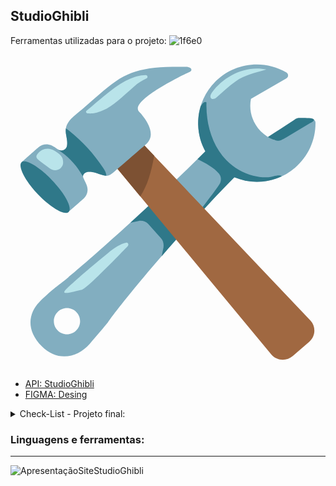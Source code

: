 ## StudioGhibli
Ferramentas utilizadas para o projeto:
![1f6e0](https://github.com/Paivaas/StudioGhibli/assets/123731976/127c7857-8cea-4282-8a32-7052ec64ed6b)<?xml version="1.0" encoding="utf-8"?>
<!-- Generator: Adobe Illustrator 25.2.3, SVG Export Plug-In . SVG Version: 6.00 Build 0)  -->
<svg version="1.1" id="Layer_1_copy" xmlns="http://www.w3.org/2000/svg" xmlns:xlink="http://www.w3.org/1999/xlink" x="0px"
	 y="0px" viewBox="0 0 128 128" style="enable-background:new 0 0 128 128;" xml:space="preserve">
<g>
	<g>
		<path style="fill:#82AEC0;" d="M12.75,118.55c6.65,6.65,14.73,4.34,19.4-0.98c4.77-5.44,7.31-8.6,7.31-8.6
			c5.95-8.76,30.53-38.04,51.51-59.11c2.92,1.2,6.02,1.83,9.13,1.83c5.54,0,11.09-1.91,15.53-5.74c5.36-4.62,8.38-11.31,8.3-18.36
			c-0.01-0.49-0.27-0.95-0.7-1.19c-0.43-0.24-0.95-0.24-1.38,0l-14.45,8.34c-6.98-2.41-11.11-9.59-9.69-16.77l14.4-8.31
			c0.43-0.25,0.69-0.7,0.69-1.2s-0.26-0.95-0.69-1.2c-9.35-5.47-21.23-3.93-28.89,3.73c-4.64,4.64-7.18,11.06-6.97,17.61
			c0.12,3.83,1.13,7.47,2.92,10.72C55.99,62.43,27.71,87.42,20.35,93c0,0-4.43,3.21-8.66,7.56C7.52,104.85,5.97,111.77,12.75,118.55
			z M17.62,108.32c0-2.94,2.38-5.33,5.33-5.33s5.33,2.38,5.33,5.33c0,2.94-2.38,5.33-5.33,5.33S17.62,111.26,17.62,108.32z"/>
		<g>
			<path style="fill:#2F7889;" d="M76,42.47c1.04-1.03,2.1-2.07,3.18-3.15c-1.79-3.25-2.8-6.89-2.92-10.72
				c-0.08-2.6,0.27-5.17,1.01-7.62c0.66-1.08,1.7-2.24,2.36-1.54c-0.27,8.51,2.2,17.38,8.12,23.5c2.94,3.04,6.76,5.23,10.86,6.26
				c2.02,0.51,4.12,0.74,6.21,0.62c1.23-0.07,4.67-1.34,5.36-0.4c0,0,0,0.03,0,0.04c-3.18,1.48-6.63,2.22-10.08,2.22
				c-3.11,0-6.22-0.63-9.13-1.83c-6.79,6.82-12.41,12.96-17.13,18.45c2.36-4.46,9.31-12.68,11.17-15.82c0.42-0.71,1-2.53-0.32-4.17
				C82.82,46.01,78.99,43.87,76,42.47z"/>
			<path style="fill:#B9E4EA;" d="M47.68,77.75c0.54-0.56,0.03-1.5-0.73-1.33c-1.42,0.31-3.47,1.12-5.91,3.1
				c-4.78,3.88-17.4,14.36-18.96,16.43s4.7-0.03,6.9-0.42C30.79,95.2,43.4,82.2,47.68,77.75z"/>
			<path style="fill:#B9E4EA;" d="M91.43,10.93c-2.67,1.91-5.07,4.18-7.57,6.31c-0.64,0.55-1.59,1.1-2.25,0.58
				c-0.72-0.57-0.27-1.72,0.27-2.46c4.73-6.5,13.56-11.15,22.1-9.3C99.48,7.51,95.43,8.07,91.43,10.93z"/>
			<path style="fill:#2F7889;" d="M112.66,33.24c-1.05,0.63-2.51,1.47-3.34,1.71c-1.01,0.28-3.87-0.83-4.7-1.49
				c3.42-2.23,7.23-4.72,10.65-6.95c0.39-0.25,0.78-0.51,1.23-0.65c0.53-0.17,1.11-0.15,1.67-0.13c0.78,0.04,4.59-0.09,5.04,0.58
				c0.45,0.68-1.13,1.34-1.65,1.65C118.59,29.73,115.62,31.48,112.66,33.24z"/>
		</g>
		<path style="fill:#2F7889;" d="M71.8,70.17l-11.19-12.9c-4.05,3.81-8.06,7.52-11.89,11.03l0,0l3.26-0.71
			c1.43-0.3,2.91,0.14,3.95,1.17l5.22,5.85c1.1,1.1,1.28,3.01,0.86,4.51l-0.58,2.77C64.73,78.08,68.22,74.13,71.8,70.17z"/>
	</g>
	<g>
		<g>
			<path style="fill:#A06841;" d="M121.39,116.71l-6.7,5.79c-2.58,2.23-6.5,1.93-8.71-0.65L26.57,26l10.21-7.68l85.12,89.77
				C124.2,110.6,123.96,114.49,121.39,116.71z"/>
			<path style="fill:#7D5133;" d="M33.83,34.76l18.9,22.82c2.95-4.44,4.45-9.76,5.66-16.48L40.14,21.85
				c-1.48,1.21-2.75,2.67-3.73,4.31C34.86,28.77,34.05,31.73,33.83,34.76z"/>
			<path style="fill:#82AEC0;" d="M71.29,4.94c-17.34-0.2-23.76,1.34-33.42,9.69c-2.9,2.5-5.79,5-8.69,7.51
				c-3.15,2.72-7.34,5.1-6.68,9.8c0.24,1.72,0.77,3.46,0.45,5.16c-0.31,1.61-2.18,2.41-3.51,1.49c-1.25-0.86-2.63-1.92-4.17-2.1
				c-1.44-0.16-2.96,0.29-4.05,1.26c0,0-6.72,5.97-6.72,5.97s-0.96,3.91,6.56,12.42s12.36,7.9,12.36,7.9s6.32-5.56,6.32-5.56
				c1.06-0.93,1.61-2.3,1.58-3.71c-0.03-1.65-0.99-2.93-1.57-4.41c-0.11-0.28-0.74-1.28,0.36-2.19c0.98-0.85,3-0.56,4.15-0.25
				c1.15,0.31,2.25,0.8,3.41,1.1c2.26,0.59,3.32-0.46,4.89-1.81c1.39-1.2,9.76-8.43,12.55-10.85c5.57-4.82-2.92-13.26-2.92-13.26
				c-4-4.53,20.27-15.92,20.27-15.92C74.24,6.56,73.7,4.96,71.29,4.94z"/>
			<g>
				<path style="fill:#2F7889;" d="M37.68,49.03c0.47,0.12,0.88,0.16,1.26,0.15c0-0.06,0-0.13,0-0.19c-0.1-1.08-0.69-2.06-1.29-2.97
					c-3.75-5.71-8.41-10.81-13.75-15.06c-0.44-0.35-0.9-0.7-1.38-1c-0.1,0.61-0.12,1.27-0.02,1.98c0.24,1.72,0.77,3.46,0.45,5.16
					c-0.34,1.76-2.18,2.25-3.59,1.59c3.67,2.37,6.81,5.53,9.1,9.25c0.31,0.5,0.62,1.03,0.98,1.51c0.05-0.49,0.27-0.96,0.68-1.27
					c0.98-0.85,3-0.56,4.15-0.25C35.43,48.23,36.52,48.72,37.68,49.03z"/>
			</g>
			<path style="fill:#2F7889;" d="M17,51.15c5.27,5.51,8.23,11.22,6.61,12.77c-1.61,1.54-7.19-1.67-12.46-7.17S2.89,45.27,4.5,43.72
				C6.11,42.18,11.73,45.64,17,51.15z"/>
		</g>
		<path style="fill:#B9E4EA;" d="M37.51,22.68c4.19-1.78,7.92-5.6,12.8-9.81c1.39-1.2,3.16-2.34,4.97-3.2
			c0.68-0.32,0.43-1.34-0.32-1.33c-2.51,0.04-4.75,0.8-6.95,1.76c-3.08,1.34-5.8,3.37-8.42,5.47c-1.8,1.44-6.02,5-8.68,7.25
			c-0.5,0.42-0.11,1.08,0.54,1.08C33.32,23.92,34.37,24.02,37.51,22.68z"/>
		<path style="fill:#B9E4EA;" d="M11.12,40.16c-1.77,1.99,0.49,2.53,4.46,5.81c2.8,2.32,5.78,0.17,5.81-2c0.02-1.95-0.47-3-3.3-4.78
			S12.72,38.36,11.12,40.16z"/>
	</g>
</g>
</svg>


- [API: StudioGhibli](https://ghibliapi.vercel.app/)
- [FIGMA: Desing](https://www.figma.com/file/Wit1TMZuRWQVbYGNrZJ4tp/Page-Studio-Ghibli?type=design&node-id=0-1&mode=design&t=aiSyrRLgLVOVH6vs-0)
<details><summary>Check-List - Projeto final:</summary> 
  <ul> 
    <li>[x] Page 1 - Landing Page.</li>
    <li>[x] Page 2 - Movies..</li>
    <li>[ ] Page 2 - Carrossel </li>
    <li>[ ] Page 3 - Characters.</li>
    <li>[ ] API.</li>
    <li>[ ] Responsividade.</li>
    <li>[ ] Documentação README.md.</li>
    <li> [x] Git Pages  </li>
  </ul>
</details>


### Linguagens e ferramentas:


<!--
```shell
git clone 
```
-->

------------------
![ApresentaçãoSiteStudioGhibli](https://github.com/Paivaas/StudioGhibli/assets/123731976/bc9c63e7-3a6a-46ef-802c-e9f5ea21cd89)
